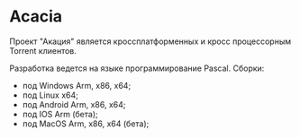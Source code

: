 # Acacia
Проект "Акация" является кроссплатформенных и кросс процессорным Torrent клиентов.

Разработка ведется на языке программирование Pascal.
Сборки:
  - под Windows Arm, x86, x64;
  - под Linux x64;
  - под Android Arm, x86, x64;
  - под IOS Arm (бета);
  - под MacOS Arm, x86, x64 (бета);
